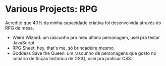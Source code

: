 # Various Projects: RPG
Acredito que 40% da minha capacidade criativa foi desenvolvida através do RPG de mesa.

* Weird Wizard: um rascunho pro meu último personagem, usei pra testar JavaScript.
* RPG Sheet: hey, that's me, só brincadeira mesmo.
* Goddess Save the Queen: um rascunho de personagens que gosto no cenário de ficção histórica de GStQ, usei pra praticar CSS.